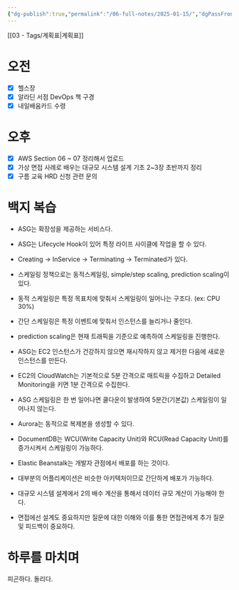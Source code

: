 ```yaml
---
{"dg-publish":true,"permalink":"/06-full-notes/2025-01-15/","dgPassFrontmatter":true}
---
```


[[03 - Tags/계획표\|계획표]]
# 오전
- [x] 헬스장
- [x] 알라딘 서점 DevOps 책 구경
- [x] 내일배움카드 수령
# 오후
- [x] AWS Section 06 ~ 07 정리해서 업로드
- [x] 가상 면접 사례로 배우는 대규모 시스템 설계 기초 2~3장 초반까지 정리
- [x] 구름 교육 HRD 신청 관련 문의
# 백지 복습
- ASG는 확장성을 제공하는 서비스다.
- ASG는 Lifecycle Hook이 있어 특정 라이프 사이클에 작업을 할 수 있다.
- Creating -> InService -> Terminating -> Terminated가 있다.
- 스케일링 정책으로는 동적스케일링, simple/step scaling, prediction scaling이 있다.
- 동적 스케일링은 특정 목표치에 맞춰서 스케일링이 일어나는 구조다. (ex: CPU 30%)
- 간단 스케일링은 특정 이벤트에 맞춰서 인스턴스를 늘리거나 줄인다.
- prediction scaling은 현재 트래픽을 기준으로 예측하여 스케일링을 진행한다.
- ASG는 EC2 인스턴스가 건강하지 않으면 재시작하지 않고 제거한 다음에 새로운 인스턴스를 만든다.
- EC2의 CloudWatch는 기본적으로 5분 간격으로 매트릭을 수집하고 Detailed Monitoring을 키면 1분 간격으로 수집한다.
- ASG 스케일링은 한 번 일어나면 쿨다운이 발생하여 5분간(기본값) 스케일링이 일어나지 않는다.
- Aurora는 동적으로 복제본을 생성할 수 있다.
- DocumentDB는 WCU(Write Capacity Unit)와 RCU(Read Capacity Unit)를 증가시켜서 스케일링이 가능하다.
- Elastic Beanstalk는 개발자 관점에서 배포를 하는 것이다.
- 대부분의 어플리케이션은 비슷한 아키텍처이므로 간단하게 배포가 가능하다.

- 대규모 시스템 설계에서 2의 배수 계산을 통해서 데이터 규모 계산이 가능해야 한다.
- 면접에선 설계도 중요하지만 질문에 대한 이해와 이를 통한 면접관에게 추가 질문 및 피드백이 중요하다.
# 하루를 마치며
피곤하다. 돌리다.